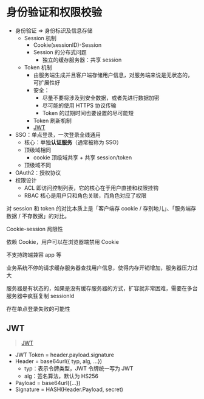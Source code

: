 # 身份验证和权限校验

- 身份验证 => 身份标识及信息存储
  - Session 机制
    - Cookie(sessionID)-Session
    - Session 的分布式问题
      - 独立的缓存服务器：共享 session
  - Token 机制
    - 由服务端生成并且客户端存储用户信息，对服务端来说是无状态的，可扩展性好
    - 安全：
      - 尽量不要将涉及到安全数据，或者先进行数据加密
      - 尽可能的使用 HTTPS 协议传输
      - Token 的过期时间也要设置的尽可能短
    - Token 刷新机制
    - [JWT](#jwt)
- SSO：单点登录，一次登录全线通用
  - 核心：单独**认证服务**（通常被称为 SSO）
  - 顶级域相同
    - cookie 顶级域共享 + 共享 session/token
  - 顶级域不同
- OAuth2：授权协议
- 权限设计
  - ACL 即访问控制列表，它的核心在于用户直接和权限挂钩
  - RBAC 核心是用户只和角色关联，而角色对应了权限


对 session 和 token 的对比本质上是「客户端存 cookie / 存别地儿」、「服务端存数据 / 不存数据」的对比。


Cookie-session 局限性

依赖 Cookie，用户可以在浏览器端禁用 Cookie

不支持跨端兼容 app 等

业务系统不停的请求缓存服务器查找用户信息，使得内存开销增加，服务器压力过大

服务器是有状态的，如果是没有缓存服务器的方式，扩容就非常困难，需要在多台服务器中疯狂复制 sessionId

存在单点登录失败的可能性

## JWT

> [JWT](https://jwt.io/)

- JWT Token = header.payload.signature
- Header = base64url({ typ, alg, ...})
  - typ：表示令牌类型，JWT 令牌统一写为 JWT
  - alg：签名算法，默认为 HS256
- Payload = base64url({...})
- Signature = HASH(Header.Payload, secret)